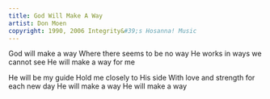 ```yaml
---
title: God Will Make A Way
artist: Don Moen
copyright: 1990, 2006 Integrity&#39;s Hosanna! Music
---
```


God will make a way
Where there seems to be no way
He works in ways we cannot see
He will make a way for me

He will be my guide
Hold me closely to His side
With love and strength for each new day
He will make a way
He will make a way




























